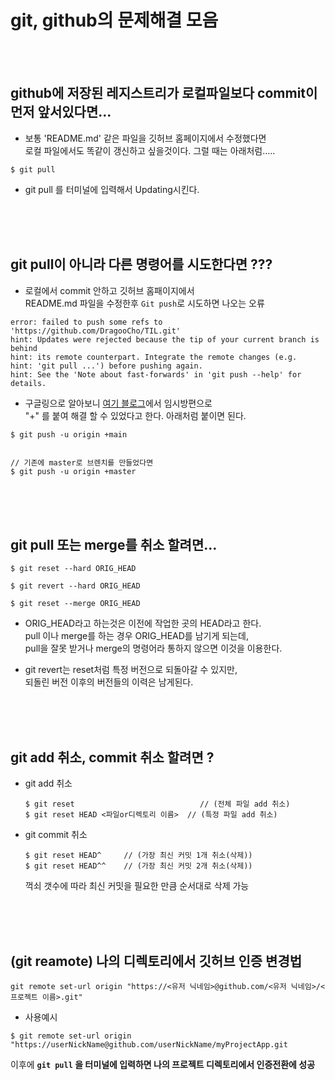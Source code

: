 # git, github의 문제해결 모음

<br />
<br />

## github에 저장된 레지스트리가 로컬파일보다 commit이 먼저 앞서있다면...

- 보통 'README.md' 같은 파일을 깃허브 홈페이지에서 수정했다면      
  로컬 파일에서도 똑같이 갱신하고 싶을것이다. 그럴 때는 아래처럼.....

`````````````````
$ git pull 
`````````````````



- git pull 를 터미널에 입력해서 Updating시킨다.

<br />
<br />
<br />

## git pull이 아니라 다른 명령어를 시도한다면 ???
- 로컬에서 commit 안하고 깃허브 홈패이지에서       
  README.md 파일을 수정한후 ```Git push```로 시도하면 나오는 오류

`````````````````
error: failed to push some refs to 'https://github.com/DragooCho/TIL.git'
hint: Updates were rejected because the tip of your current branch is behind
hint: its remote counterpart. Integrate the remote changes (e.g.
hint: 'git pull ...') before pushing again.
hint: See the 'Note about fast-forwards' in 'git push --help' for details.
`````````````````

- 구글링으로 알아보니 [여기 블로그](https://doozi316.github.io/errorlog/2019/09/30/error1/)에서 
임시방편으로     
"+" 를 붙여 해결 할 수 있었다고 한다. 아래처럼 붙이면 된다.

```````````````
$ git push -u origin +main


// 기존에 master로 브렌치를 만들었다면
$ git push -u origin +master
````````````````
<br />
<br />
<br />

## git pull 또는 merge를 취소 할려면... <br />

```````````````
$ git reset --hard ORIG_HEAD

$ git revert --hard ORIG_HEAD

$ git reset --merge ORIG_HEAD
````````````````
- ORIG_HEAD라고 하는것은 이전에 작업한 곳의 HEAD라고 한다.     
  pull 이나 merge를 하는 경우 ORIG_HEAD를 남기게 되는데,    
  pull을 잘못 받거나 merge의 명령어라 통하지 않으면 이것을 이용한다.

- git revert는 reset처럼 특정 버전으로 되돌아갈 수 있지만,     
  되돌린 버전 이후의 버전들의 이력은 남게된다.
<br />
<br />
<br />

## git add 취소,  commit 취소 할려면 ?

- git add 취소
  ```
  $ git reset                            // (전체 파일 add 취소)
  $ git reset HEAD <파일or디렉토리 이름>  // (특정 파일 add 취소)
  ```
- git commit 취소
  ```
  $ git reset HEAD^     // (가장 최신 커밋 1개 취소(삭제))
  $ git reset HEAD^^    // (가장 최신 커밋 2개 취소(삭제))
  ```
  꺽쇠 갯수에 따라 최신 커밋을 필요한 만큼 순서대로 삭제 가능

<br />
<br />
<br />

## (git reamote) 나의 디렉토리에서 깃허브 인증 변경법

```
git remote set-url origin "https://<유저 닉네임>@github.com/<유저 닉네임>/<프로젝트 이름>.git"
```

- 사용예시

```
$ git remote set-url origin "https://userNickName@github.com/userNickName/myProjectApp.git
```

이후에 **`git pull` 을 터미널에 입력하면 나의 프로젝트 디렉토리에서 인증전환에 성공**